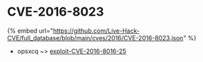# CVE-2016-8023
{% embed url="https://github.com/Live-Hack-CVE/full_database/blob/main/cves/2016/CVE-2016-8023.json" %}

* opsxcq ~> [exploit-CVE-2016-8016-25](https://www.alice-snow.ru/2016/database/cve-2016-8023/exploit-cve-2016-8016-25-opsxcq)